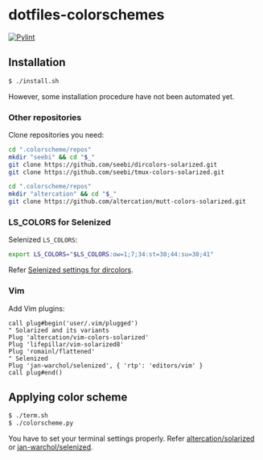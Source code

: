 # dotfiles-colorschemes

[![Pylint](https://github.com/zeta709/dotfiles-colorschemes/actions/workflows/pylint.yml/badge.svg)](https://github.com/zeta709/dotfiles-colorschemes/actions/workflows/pylint.yml)

## Installation

``` sh
$ ./install.sh
```

However, some installation procedure have not been automated yet.

### Other repositories

Clone repositories you need:
``` sh
cd ".colorscheme/repos"
mkdir "seebi" && cd "$_"
git clone https://github.com/seebi/dircolors-solarized.git
git clone https://github.com/seebi/tmux-colors-solarized.git

cd ".colorscheme/repos"
mkdir "altercation" && cd "$_"
git clone https://github.com/altercation/mutt-colors-solarized.git
```

### LS_COLORS for Selenized

Selenized `LS_COLORS`:
``` sh
export LS_COLORS="$LS_COLORS:ow=1;7;34:st=30;44:su=30;41"
```

Refer [Selenized settings for dircolors](https://github.com/jan-warchol/selenized/tree/master/other-apps/dircolors).

### Vim

Add Vim plugins:
``` vim
call plug#begin('user/.vim/plugged')
" Solarized and its variants
Plug 'altercation/vim-colors-solarized'
Plug 'lifepillar/vim-solarized8'
Plug 'romainl/flattened'
" Selenized
Plug 'jan-warchol/selenized', { 'rtp': 'editors/vim' }
call plug#end()
```

## Applying color scheme

``` sh
$ ./term.sh
$ ./colorscheme.py
```

You have to set your terminal settings properly. Refer
[altercation/solarized](https://github.com/altercation/solarized) or
[jan-warchol/selenized](https://github.com/jan-warchol/selenized).

